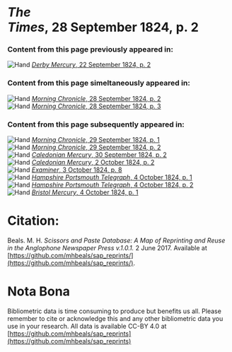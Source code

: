 # *The Times*, 28 September 1824, p. 2  
  
### Content from this page previously appeared in:  
![Hand](http://scissorsandpaste.net/wp-content/uploads/2017/06/smallhandpointer.png) [*Derby Mercury*, 22 September 1824, p. 2](https://mhbeals.github.io/sap_html/Derby-Mercury/Derby-Mercury-22-September-1824-p-2)  
  
### Content from this page simeltaneously appeared in:  
![Hand](http://scissorsandpaste.net/wp-content/uploads/2017/06/smallhandpointer.png) [*Morning Chronicle*, 28 September 1824, p. 2](https://mhbeals.github.io/sap_html/Morning-Chronicle/Morning-Chronicle-28-September-1824-p-2)  
![Hand](http://scissorsandpaste.net/wp-content/uploads/2017/06/smallhandpointer.png) [*Morning Chronicle*, 28 September 1824, p. 3](https://mhbeals.github.io/sap_html/Morning-Chronicle/Morning-Chronicle-28-September-1824-p-3)  
  
### Content from this page subsequently appeared in:  
![Hand](http://scissorsandpaste.net/wp-content/uploads/2017/06/smallhandpointer.png) [*Morning Chronicle*, 29 September 1824, p. 1](https://mhbeals.github.io/sap_html/Morning-Chronicle/Morning-Chronicle-29-September-1824-p-1)  
![Hand](http://scissorsandpaste.net/wp-content/uploads/2017/06/smallhandpointer.png) [*Morning Chronicle*, 29 September 1824, p. 2](https://mhbeals.github.io/sap_html/Morning-Chronicle/Morning-Chronicle-29-September-1824-p-2)  
![Hand](http://scissorsandpaste.net/wp-content/uploads/2017/06/smallhandpointer.png) [*Caledonian Mercury*, 30 September 1824, p. 2](https://mhbeals.github.io/sap_html/Caledonian-Mercury/Caledonian-Mercury-30-September-1824-p-2)  
![Hand](http://scissorsandpaste.net/wp-content/uploads/2017/06/smallhandpointer.png) [*Caledonian Mercury*, 2 October 1824, p. 2](https://mhbeals.github.io/sap_html/Caledonian-Mercury/Caledonian-Mercury-2-October-1824-p-2)  
![Hand](http://scissorsandpaste.net/wp-content/uploads/2017/06/smallhandpointer.png) [*Examiner*, 3 October 1824, p. 8](https://mhbeals.github.io/sap_html/Examiner/Examiner-3-October-1824-p-8)  
![Hand](http://scissorsandpaste.net/wp-content/uploads/2017/06/smallhandpointer.png) [*Hampshire Portsmouth Telegraph*, 4 October 1824, p. 1](https://mhbeals.github.io/sap_html/Hampshire-Portsmouth-Telegraph/Hampshire-Portsmouth-Telegraph-4-October-1824-p-1)  
![Hand](http://scissorsandpaste.net/wp-content/uploads/2017/06/smallhandpointer.png) [*Hampshire Portsmouth Telegraph*, 4 October 1824, p. 2](https://mhbeals.github.io/sap_html/Hampshire-Portsmouth-Telegraph/Hampshire-Portsmouth-Telegraph-4-October-1824-p-2)  
![Hand](http://scissorsandpaste.net/wp-content/uploads/2017/06/smallhandpointer.png) [*Bristol Mercury*, 4 October 1824, p. 1](https://mhbeals.github.io/sap_html/Bristol-Mercury/Bristol-Mercury-4-October-1824-p-1)  


# Citation: 

Beals. M. H. *Scissors and Paste Database: A Map of Reprinting and Reuse in the Anglophone Newspaper Press v.1.0.1.* 2 June 2017. Available at [https://github.com/mhbeals/sap_reprints/](https://github.com/mhbeals/sap_reprints/). 

# Nota Bona

Bibliometric data is time consuming to produce but benefits us all. Please remember to cite or acknowledge this and any other bibliometric data you use in your research. All data is available CC-BY 4.0 at [https://github.com/mhbeals/sap_reprints](https://github.com/mhbeals/sap_reprints)